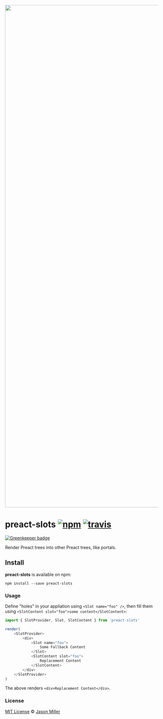 <div align="center">
	<img align="center" src="https://i.imgur.com/7Vk9bvq.jpg" width="1650">
</div>

# preact-slots [![npm](https://img.shields.io/npm/v/preact-slots.svg?style=flat)](https://www.npmjs.org/package/preact-slots) [![travis](https://travis-ci.org/developit/preact-slots.svg?branch=master)](https://travis-ci.org/developit/preact-slots)

[![Greenkeeper badge](https://badges.greenkeeper.io/developit/preact-slots.svg)](https://greenkeeper.io/)

Render Preact trees into other Preact trees, like portals.


## Install

**preact-slots** is available on npm:

`npm install --save preact-slots`


### Usage

Define "holes" in your appliation using `<Slot name="foo" />`,
then fill them using `<SlotContent slot="foo">some content</SlotContent>`:

```js
import { SlotProvider, Slot, SlotContent } from 'preact-slots'

render(
	<SlotProvider>
		<div>
			<Slot name="foo">
				Some Fallback Content
			</Slot>
			<SlotContent slot="foo">
				Replacement Content
			</SlotContent>
		</div>
	</SlotProvider>
)
```

The above renders `<div>Replacement Content</div>`.


### License

[MIT License](https://oss.ninja/mit/developit) © [Jason Miller](https://jasonformat.com)
